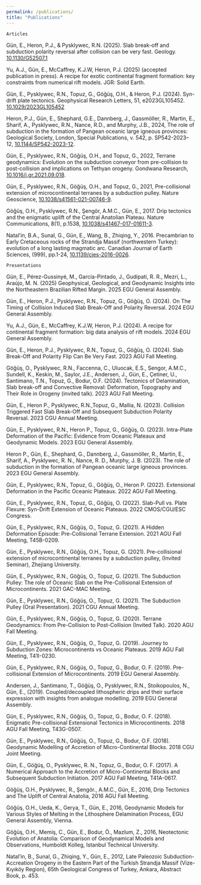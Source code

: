```yaml
---
permalink: /publications/
title: "Publications"
---
```

	Articles

Gün, E., Heron, P.J., & Pysklywec, R.N. (2025). Slab break-off and subduction polarity reversal after collision can be very fast. Geology. <a href="https://doi.org/10.1130/G52507.1">10.1130/G52507.1</a>

Yu, A.J., Gün, E., McCaffrey, K.J.W, Heron, P.J. (2025) (accepted publication in press). A recipe for exotic continental fragment formation: key constraints from numerical rift models. JGR: Solid Earth. 

Gün, E., Pysklywec, R.N., Topuz, G., Göğüş, O.H., & Heron, P.J. (2024). Syn-drift plate tectonics. Geophysical Research Letters, 51, e2023GL105452. <a href="https://doi.org/10.1029/2023GL105452">10.1029/2023GL105452</a>

Heron, P.J., Gün, E., Shephard, G.E., Dannberg, J., Gassmöller, R., Martin, E., Sharif, A., Pysklywec, R.N., Nance, R.D., and Murphy, J.B., 2024, The role of subduction in the formation of Pangean oceanic large igneous provinces: Geological Society, London, Special Publications, v. 542, p. SP542-2023–12, <a href="https://doi.org/10.1144/SP542-2023-12">10.1144/SP542-2023-12</a>.

Gün, E., Pysklywec, R.N., Göğüş, O.H., and Topuz, G., 2022, Terrane geodynamics: Evolution on the subduction conveyor from pre-collision to post-collision and implications on Tethyan orogeny. Gondwana Research, <a href="https://doi.org/10.1016/j.gr.2021.09.018">10.1016/j.gr.2021.09.018</a>.

Gün, E., Pysklywec, R.N., Göğüş, O.H., and Topuz, G., 2021, Pre-collisional extension of microcontinental terranes by a subduction pulley. Nature Geoscience,  <a href="https://dx.doi.org/10.1038/s41561-021-00746-9">10.1038/s41561-021-00746-9</a>.

Göğüş, O.H., Pysklywec, R.N., Şengör, A.M.C., Gün, E., 2017. Drip tectonics and the enigmatic uplift of the Central Anatolian Plateau. Nature Communications, 8(1), p.1538, <a href="https://doi.org/10.1038/s41467-017-01611-3">10.1038/s41467-017-01611-3</a>.

Natal’in, B.A., Sunal, G., Gün, E., Wang, B., Zhiqing, Y., 2016. Precambrian to Early Cretaceous rocks of the Strandja Massif (northwestern Turkey): evolution of a long lasting magmatic arc. Canadian Journal of Earth Sciences, (999), pp.1-24, <a href="https://doi.org/10.1139/cjes-2016-0026">10.1139/cjes-2016-0026</a>.


	Presentations

Gün, E., Pérez-Gussinyé, M., García-Pintado, J., Gudipati, R. R., Mezri, L., Araújo, M. N. (2025) Geophysical, Geological, and Geodynamic Insights into the Northeastern Brazilian Rifted Margin. 2025 EGU General Assembly.

Gün, E., Heron, P.J., Pysklywec, R.N., Topuz, G., Göğüş, O. (2024). On The Timing of Collision Induced Slab Break-Off and Polarity Reversal. 2024 EGU General Assembly.

Yu, A.J., Gün, E., McCaffrey, K.J.W, Heron, P.J. (2024). A recipe for continental fragment formation: big data analysis of rift models. 2024 EGU General Assembly.

Gün, E., Heron, P.J., Pysklywec, R.N., Topuz, G., Göğüş, O. (2024). Slab Break-Off and Polarity Flip Can Be Very Fast. 2023 AGU Fall Meeting.

Göğüş, O., Pysklywec, R.N., Faccenna, C., Uluocak, E.S., Sengor, A.M.C., Sundell, K., Keskin, M., Saylor, J.E., Andersen, J., Gün, E., Çetiner, U., Santimano, T.N., Topuz, G., Bodur, O.F. (2024). Tectonics of Delamination, Slab break-off and Convective Removal: Deformation, Topography and Their Role in Orogeny (invited talk). 2023 AGU Fall Meeting.

Gün, E., Heron P., Pysklywec, R.N.,Topuz, G., Mallia, N. (2023). Collision Triggered Fast Slab Break-Off and Subsequent Subduction Polarity Reversal. 2023 CGU Annual Meeting.

Gün, E., Pysklywec, R.N., Heron P., Topuz, G., Göğüş, O. (2023). Intra-Plate Deformation of the Pacific: Evidence from Oceanic Plateaux and Geodynamic Models. 2023 EGU General Assembly.

Heron P., Gün, E., Shephard, G., Dannberg, J., Gassmöller, R., Martin, E., Sharif, A., Pysklywec, R. N., Nance, R. D., Murphy, J. B. (2023). The role of subduction in the formation of Pangean oceanic large igneous provinces. 2023 EGU General Assembly.

Gün, E., Pysklywec, R.N., Topuz, G., Göğüş, O., Heron P. (2022). Extensional Deformation in the Pacific Oceanic Plateaux. 2022 AGU Fall Meeting.

Gün, E., Pysklywec, R.N., Topuz, G., Göğüş, O.  (2022). Slab-Pull vs. Plate Flexure: Syn-Drift Extension of Oceanic Plateaus. 2022 CMOS/CGU/ESC Congress.

Gün, E., Pysklywec, R.N., Göğüş, O., Topuz, G. (2021). A Hidden Deformation Episode: Pre-Collisional Terrane Extension. 2021 AGU Fall Meeting, T45B-0209.

Gün, E., Pysklywec, R.N., Göğüş, O.H., Topuz, G. (2021). Pre-collisional extension of microcontinental terranes by a subduction pulley, (Invited Seminar), Zhejiang University.

Gün, E., Pysklywec, R.N., Göğüş, O., Topuz, G. (2021). The Subduction Pulley: The role of Oceanic Slab on the Pre-Collisional Extension of Microcontinents. 2021 GAC-MAC Meeting. 

Gün, E., Pysklywec, R.N., Göğüş, O., Topuz, G. (2021). The Subduction Pulley (Oral Presentation). 2021 CGU Annual Meeting.

Gün, E., Pysklywec, R.N., Göğüş, O., Topuz, G. (2020). Terrane Geodynamics: From Pre-Collision to Post-Collision (Invited Talk). 2020 AGU Fall Meeting.

Gün, E., Pysklywec, R.N., Göğüş, O., Topuz, G. (2019). Journey to Subduction Zones: Microcontinents vs Oceanic Plateaus. 2019 AGU Fall Meeting, T41I-0230.

Gün, E., Pysklywec, R.N., Göğüş, O., Topuz, G., Bodur, O. F. (2019). Pre-collisional Extension of Microcontinents. 2019 EGU General Assembly.

Andersen, J., Santimano, T., Göğüş, O., Pysklywec, R.N., Stoikopoulos, N., Gün, E., (2019). Coupled/decoupled lithospheric drips and their surface expression with insights from analogue modelling. 2019 EGU General Assembly.

Gün, E., Pysklywec, R.N., Göğüş, O., Topuz, G., Bodur, O. F. (2018). Enigmatic Pre-collisional Extensional Tectonics in Microcontinents. 2018 AGU Fall Meeting, T43G-0507.

Gün, E., Pysklywec, R.N., Göğüş, O., Topuz, G., Bodur, O.F. (2018). Geodynamic Modelling of Accretion of Micro-Continental Blocks. 2018 CGU Joint Meeting.

Gün, E., Göğüş, O., Pysklywec, R. N., Topuz, G., Bodur, O. F. (2017). A Numerical Approach to the Accretion of Micro-Continental Blocks and Subsequent Subduction Initiation. 2017 AGU Fall Meeting, T41A-0617.

Göğüş, O.H., Pysklywec, R., Şengör., A.M.C., Gün, E., 2016, Drip Tectonics and The Uplift of Central Anatolia, 2016 AGU Fall Meeting.

Göğüş, O.H., Ueda, K., Gerya, T., Gün, E., 2016, Geodynamic Models for Various Styles of Melting in the Lithosphere Delamination Process, EGU General Assembly, Vienna.

Göğüş, O.H., Memiş, C., Gün, E., Bodur, Ö., Mazlum, Z., 2016, Neotectonic Evolution of Anatolia: Comparison of Geodynamical Models and Observations, Humboldt Kolleg, Istanbul Technical University.

Natal’in, B., Sunal, G., Zhiqing, Y., Gün, E., 2012, Late Paleozoic Subduction-Accreation Orogeny in the Eastern Part of the Turkish Strandja Massif (Vize-Kıyıköy Region), 65th Geological Congress of Turkey, Ankara, Abstract Book, p. 453.
